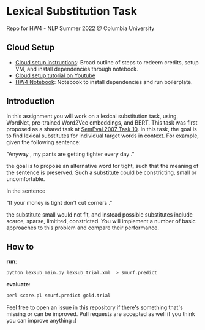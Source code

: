 # Lexical Substitution Task
Repo for HW4 - NLP Summer 2022 @ Columbia University

## Cloud Setup
- [Cloud setup instructions](cloud_setup.md): Broad outline of steps to redeem credits, setup VM, and install dependencies through notebook.
- [Cloud setup tutorial on Youtube](https://www.youtube.com/watch?v=Zj0DxBioBq8)
- [HW4 Notebook](Assingment4.ipynb): Notebook to install dependencies and run boilerplate.

## Introduction

In this assignment you will work on a lexical substitution task, using, WordNet, pre-trained Word2Vec embeddings, and BERT. This task was first proposed as a shared task at [SemEval 2007 Task 10](http://nlp.cs.swarthmore.edu/semeval/tasks/task10/description.php). In this task, the goal is to find lexical substitutes for individual target words in context. For example, given the following sentence:

"Anyway , my pants are getting tighter every day ." 

the goal is to propose an alternative word for tight, such that the meaning of the sentence is preserved. Such a substitute could be constricting, small or uncomfortable.

In the sentence

"If your money is tight don't cut corners ." 

the substitute small would not fit, and instead possible substitutes include scarce, sparse, limitited, constricted. You will implement a number of basic approaches to this problem and compare their performance.

## How to
**run**:
```python
python lexsub_main.py lexsub_trial.xml  > smurf.predict
```
**evaluate**:
```python
perl score.pl smurf.predict gold.trial
```
Feel free to open an issue in this repository if there's something that's missing or can be improved. Pull requests are accepted as well if you think you can improve anything :)
